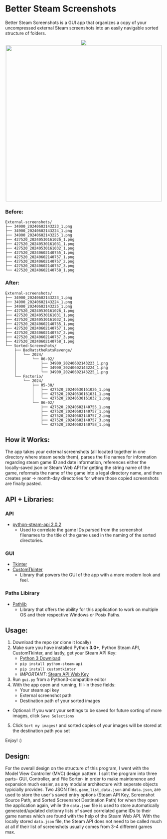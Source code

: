 # Better Steam Screenshots
Better Steam Screenshots is a GUI app that organizes a copy of your uncompressed external Steam screenshots into an easily navigable sorted structure of folders.

<p align="center">
  <img src="https://github.com/wawelgreg/better-steam-screenshots/assets/141285799/b58919fe-21b1-47db-a6b9-ed9f90469d0b">
  <img src="https://github.com/wawelgreg/better-steam-screenshots/assets/141285799/2862a29c-151d-4c68-abc0-06d5759e5609" width="500" align="center">
</p>


### Before:
```
External-screenshots/
├── 34900_20240602143223_1.png
├── 34900_20240602143224_1.png
├── 34900_20240602143225_1.png
├── 427520_20240530161026_1.png
├── 427520_20240530161031_1.png
├── 427520_20240530161032_1.png
├── 427520_20240602140755_1.png
├── 427520_20240602140757_1.png
├── 427520_20240602140757_2.png
├── 427520_20240602140757_3.png
└── 427520_20240602140758_1.png
```

### After:
```
External-screenshots/
├── 34900_20240602143223_1.png
├── 34900_20240602143224_1.png
├── 34900_20240602143225_1.png
├── 427520_20240530161026_1.png
├── 427520_20240530161031_1.png
├── 427520_20240530161032_1.png
├── 427520_20240602140755_1.png
├── 427520_20240602140757_1.png
├── 427520_20240602140757_2.png
├── 427520_20240602140757_3.png
├── 427520_20240602140758_1.png
└── Sorted-Screenshots/
    ├── BadRatstheRatsRevenge/
    │   └── 2024/
    │       └── 06-02/
    │           ├── 34900_20240602143223_1.png
    │           ├── 34900_20240602143224_1.png
    │           └── 34900_20240602143225_1.png
    └── Factorio/
        └── 2024/
            ├── 05-30/
            │   ├── 427520_20240530161026_1.png
            │   ├── 427520_20240530161031_1.png
            │   └── 427520_20240530161032_1.png
            └── 06-02/
                ├── 427520_20240602140755_1.png
                ├── 427520_20240602140757_1.png
                ├── 427520_20240602140757_2.png
                ├── 427520_20240602140757_3.png
                └── 427520_20240602140758_1.png
```

## How it Works:
The app takes your external screenshots (all located together in one directory where steam sends them), parses the file names for information regarding steam game ID and date information, references either the locally-saved json or Steam Web API for getting the string name of the game, reformats the name of the game into a legal directory name, and then creates year -> month-day directories for where those copied screenshots are finally pasted.

## API + Libraries:
### API
- [python-steam-api 2.0.2](https://pypi.org/project/python-steam-api/)
  - Used to correlate the game IDs parsed from the screenshot filenames to the title of the game used in the naming of the sorted directories.

### GUI
- [Tkinter](https://docs.python.org/3/library/tkinter.html)
- [CustomTkinter](https://customtkinter.tomschimansky.com/)
   - Library that powers the GUI of the app with a more modern look and feel.

### Paths Libirary
- [Pathlib](https://docs.python.org/3/library/pathlib.html)
   - Library that offers the ability for this application to work on multiple OS and their respective Windows or Posix Paths.

## Usage:
1. Download the repo (or clone it locally)
2. Make sure you have installed Python **3.0+**, Python Steam API, CustomTkinter, and lastly, get your Steam API Key:
   * [Python 3 Download](https://www.python.org/downloads/)
   * `pip install python-steam-api`
   * `pip install customtkinter`
   * *IMPORTANT*: [Steam API Web Key](https://steamcommunity.com/dev/apikey)
3. Run `gui.py` from a Python3-compatible editor
4. With the app open and running, fill-in these fields:
   * Your steam api key
   * External screenshot path
   * Destination path of your sorted images
* Optional: If you want your settings to be saved for future sorting of more images, click `Save Selections`
5. Click `Sort my images!` and sorted copies of your images will be stored at the destination path you set

Enjoy! :)

## Design:
For the overall design on the structure of this program, I went with the Model View Controller (MVC) design pattern. I split the program into three parts- GUI, Controller, and File Sorter- in order to make maintenence and expansion much easier, as any modular architecture with seperate objects typicially provides. Two JSON files, `game_list_data.json` and `data.json`, are used to store the user's saved entry options (Steam API Key, Screenshot Source Path, and Sorted Screenshot Destination Path) for when they open the application again, while the `data.json` file is used to store automatically generated/updated dictionry lists of saved correlated game IDs to their game names which are found with the help of the Steam Web API. With the locally stored `data.json` file, the Steam API does not need to be called much at all if their list of screenshots usually comes from 3-4 different games max.
